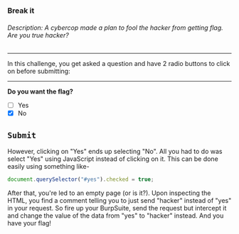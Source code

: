 ### Break it
###### Description: A cybercop made a plan to fool the hacker from getting flag. Are you true hacker?

---
In this challenge, you get asked a question and have 2 radio buttons to click on before submitting: 

----
**Do you want the flag?**
- [ ] Yes
- [x] No

`Submit`
----
However, clicking on "Yes" ends up selecting "No". All you had to do was select "Yes" using JavaScript instead of clicking on it. This can be done easily using something like-
```javascript
document.querySelector("#yes").checked = true;
```
After that, you're led to an empty page (or is it?). Upon inspecting the HTML, you find a comment telling you to just send "hacker" instead of "yes" in your request.
So fire up your BurpSuite, send the request but intercept it and change the value of the data from "yes" to "hacker" instead. And you have your flag!
